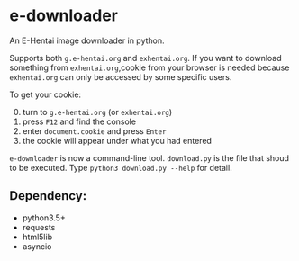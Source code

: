 # e-downloader
An E-Hentai image downloader in python.

Supports both ```g.e-hentai.org``` and ```exhentai.org```.
If you want to download something from ```exhentai.org```,cookie from your browser is needed because ```exhentai.org``` can only be accessed by some specific users.

To get your cookie:

0. turn to ```g.e-hentai.org``` (or ```exhentai.org```)
0. press ```F12``` and find the console
0. enter ```document.cookie``` and press ```Enter```
0. the cookie will appear under what you had entered

```e-downloader``` is now a command-line tool.
```download.py``` is the file that shoud to be executed.
Type ```python3 download.py --help``` for detail.

## Dependency:
* python3.5+
* requests
* html5lib
* asyncio
